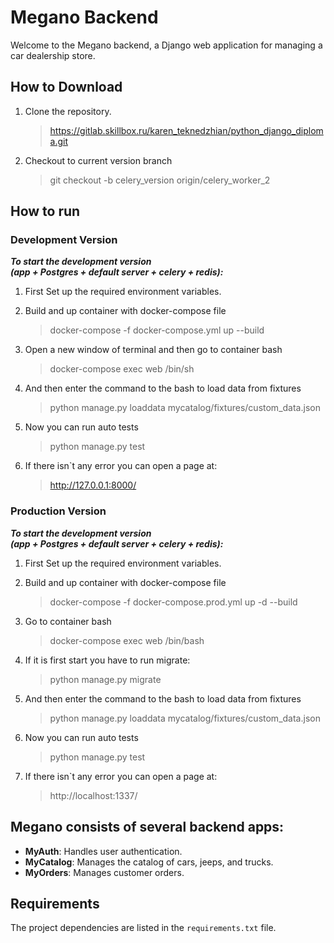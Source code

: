 # Megano Backend

Welcome to the Megano backend, a Django web application for managing a car dealership store.

## How to Download


1. Clone the repository. 
    >https://gitlab.skillbox.ru/karen_teknedzhian/python_django_diploma.git

2. Checkout to current version branch
    
    >git checkout -b celery_version origin/celery_worker_2

## How to run

### Development Version

***To start the development version <br>
(app + Postgres + default server + celery + redis):***

1. First Set up the required environment variables. 

2. Build and up container with docker-compose file
     > docker-compose -f docker-compose.yml up --build

3. Open a new window of terminal and then go to container bash

     > docker-compose exec web /bin/sh

4. And then enter the command to the bash to load data from fixtures

     > python manage.py loaddata mycatalog/fixtures/custom_data.json

5. Now you can run auto tests
     
     > python manage.py test

6. If there isn`t any error you can open a page at:

     > http://127.0.0.1:8000/


### Production Version

***To start the development version <br>
(app + Postgres + default server + celery + redis):***

1. First Set up the required environment variables. 

2. Build and up container with docker-compose file
     > docker-compose -f docker-compose.prod.yml up -d --build

3. Go to container bash

     > docker-compose exec web /bin/bash

4. If it is first start you have to run migrate:
   
     > python manage.py migrate

4. And then enter the command to the bash to load data from fixtures

     > python manage.py loaddata mycatalog/fixtures/custom_data.json

5. Now you can run auto tests
     
     > python manage.py test

6. If there isn`t any error you can open a page at:

     > http://localhost:1337/


Megano consists of several backend apps: 
- 
- **MyAuth**: Handles user authentication. 
- **MyCatalog**: Manages the catalog of cars, jeeps, and trucks. 
- **MyOrders**: Manages customer orders.

## Requirements 

The project dependencies are listed in the `requirements.txt` file.